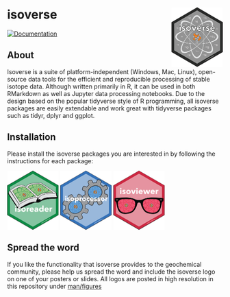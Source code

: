 # isoverse <a href='http://www.isoverse.org'><img src='man/figures/isoverse_logo_thumb.png' align="right" height="138.5" /></a>

[![Documentation](https://img.shields.io/badge/docs-online-green.svg)](http://www.isoverse.org)

## About

Isoverse is a suite of platform-independent (Windows, Mac, Linux), open-source data tools for the efficient and reproducible processing of stable isotope data. Although written primarily in R, it can be used in both RMarkdown as well as Jupyter data processing notebooks. Due to the design based on the popular tidyverse style of R programming, all isoverse packages are easily extendable and work great with tidyverse packages such as tidyr, dplyr and ggplot.

## Installation

Please install the isoverse packages you are interested in by following the instructions for each package:

<a href='https://isoreader.kopflab.org' target="_blank"><img src='man/figures/isoreader_logo_thumb.png' align="center" height="138.5" /></a>
<a href='https://isoprocessor.kopflab.org' target="_blank"><img src='man/figures/isoprocessor_logo_thumb.png' align="center" height="138.5" /></a>
<a href='https://isoviewer.kopflab.org' target="_blank"><img src='man/figures/isoviewer_logo_thumb.png' align="center" height="138.5" /></a>

## Spread the word

If you like the functionality that isoverse provides to the geochemical community, please help us spread the word and include the isoverse logo on one of your posters or slides. All logos are posted in high resolution in this repository under  [man/figures](man/figures)
